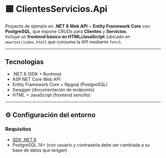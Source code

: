 # 🟦 ClientesServicios.Api

Proyecto de ejemplo en **.NET 8 Web API** + **Entity Framework Core** con **PostgreSQL**, que expone CRUDs para **Clientes** y **Servicios**.  
Incluye un **frontend básico en HTML/JavaScript** (ubicado en `wwwroot/index.html`) que consume la API mediante `fetch`.

---

## Tecnologías

- .NET 8 (SDK + Runtime)
- ASP.NET Core Web API
- Entity Framework Core + Npgsql (PostgreSQL)
- Swagger (documentación de endpoints)
- HTML + JavaScript (frontend sencillo)

---

## ⚙️ Configuración del entorno

### Requisitos
- [SDK .NET 8](https://dotnet.microsoft.com/download/dotnet/8.0)
- PostgreSQL 14+ (con usuario y contraseña debe ser cambiada a su base de datos que tengan)

